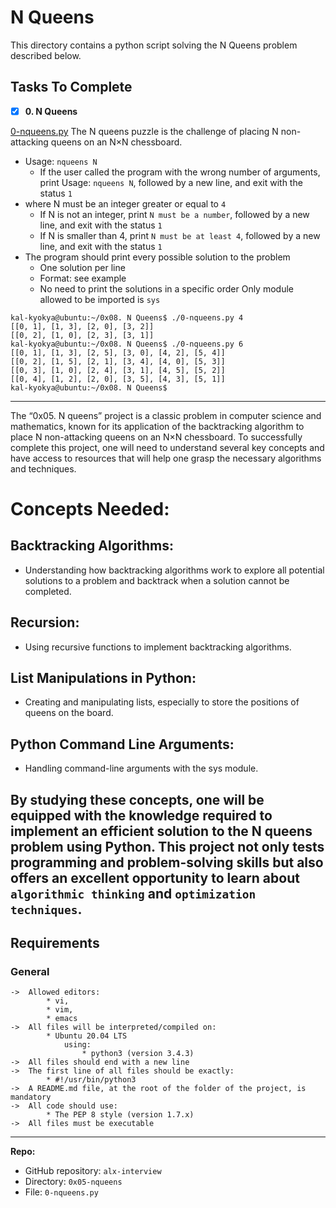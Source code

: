 # N Queens

This directory contains a python script solving the N Queens problem described below.

## Tasks To Complete
+ [x] **0. N Queens**

[0-nqueens.py](https://github.com/kal-kyokya/alx-interview/tree/main/0x05-nqueens) The N queens puzzle is the challenge of placing N non-attacking queens on an N×N chessboard.

* Usage: ```nqueens N```
	* If the user called the program with the wrong number of arguments, print Usage: ```nqueens N```, followed by a new line, and exit with the status ```1```
* where N must be an integer greater or equal to ```4```
	* If N is not an integer, print ```N must be a number```, followed by a new line, and exit with the status ```1```
	* If N is smaller than 4, print ```N must be at least 4```, followed by a new line, and exit with the status ```1```
* The program should print every possible solution to the problem
	* One solution per line
	* Format: see example
	* No need to print the solutions in a specific order
Only module allowed to be imported is ```sys```

```
kal-kyokya@ubuntu:~/0x08. N Queens$ ./0-nqueens.py 4
[[0, 1], [1, 3], [2, 0], [3, 2]]
[[0, 2], [1, 0], [2, 3], [3, 1]]
kal-kyokya@ubuntu:~/0x08. N Queens$ ./0-nqueens.py 6
[[0, 1], [1, 3], [2, 5], [3, 0], [4, 2], [5, 4]]
[[0, 2], [1, 5], [2, 1], [3, 4], [4, 0], [5, 3]]
[[0, 3], [1, 0], [2, 4], [3, 1], [4, 5], [5, 2]]
[[0, 4], [1, 2], [2, 0], [3, 5], [4, 3], [5, 1]]
kal-kyokya@ubuntu:~/0x08. N Queens$ 
```

---

The “0x05. N queens” project is a classic problem in computer science and mathematics, known for its application of the backtracking algorithm to place N non-attacking queens on an N×N chessboard. To successfully complete this project, one will need to understand several key concepts and have access to resources that will help one grasp the necessary algorithms and techniques.

# Concepts Needed:
## Backtracking Algorithms:
* Understanding how backtracking algorithms work to explore all potential solutions to a problem and backtrack when a solution cannot be completed.

## Recursion:
* Using recursive functions to implement backtracking algorithms.

## List Manipulations in Python:
* Creating and manipulating lists, especially to store the positions of queens on the board.

## Python Command Line Arguments:
* Handling command-line arguments with the sys module.

By studying these concepts, one will be equipped with the knowledge required to implement an efficient solution to the N queens problem using Python. This project not only tests programming and problem-solving skills but also offers an excellent opportunity to learn about ```algorithmic thinking``` and ```optimization techniques```.
---

## Requirements
### General

	->	Allowed editors:
			* vi,
			* vim,
			* emacs
	->	All files will be interpreted/compiled on:
			* Ubuntu 20.04 LTS
				using:
					* python3 (version 3.4.3)
	->	All files should end with a new line
	->	The first line of all files should be exactly:
			* #!/usr/bin/python3
	->	A README.md file, at the root of the folder of the project, is mandatory
	->	All code should use:
			* The PEP 8 style (version 1.7.x)
	->	All files must be executable

---

**Repo:**

-   GitHub repository: `alx-interview`
-   Directory: `0x05-nqueens`
-   File: `0-nqueens.py`
